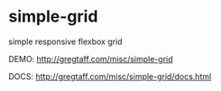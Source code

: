 # simple-grid
simple responsive flexbox grid

DEMO: http://gregtaff.com/misc/simple-grid

DOCS: http://gregtaff.com/misc/simple-grid/docs.html
